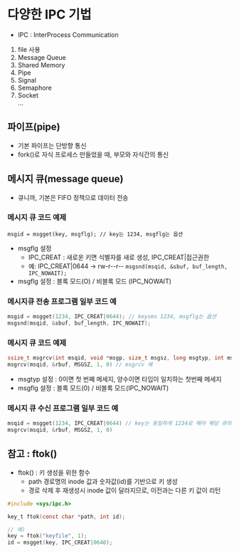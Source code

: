 # 다양한 IPC 기법
- IPC : InterProcess Communication
1. file 사용
2. Message Queue
3. Shared Memory
4. Pipe
5. Signal
6. Semaphore
7. Socket<br>
...

## 파이프(pipe)
- 기본 파이프는 단방향 통신
- fork()로 자식 프로세스 만들었을 때, 부모와 자식간의 통신

## 메시지 큐(message queue)
- 큐니까, 기본은 FIFO 정책으로 데이터 전송

### 메시지 큐 코드 예제
`msgid = msgget(key, msgflg); // key는 1234, msgflg는 옵션`
- msgflg 설정
    - IPC_CREAT : 새로운 키면 식별자를 새로 생성, IPC_CREAT|접근권한
    - 예: IPC_CREAT|0644 -> rw-r--r--
`msgsnd(msqid, &sbuf, buf_length, IPC_NOWAIT);`
- msgflg 설정 : 블록 모드(O) / 비블록 모드 (IPC_NOWAIT)

### 메시지큐 전송 프로그램 일부 코드 예
```C
msgid = msgget(1234, IPC_CREAT|0644); // keysms 1234, msgflg는 옵션
msgsnd(msqid, &sbuf, buf_length, IPC_NOWAIT);
```

### 메시지 큐 코드 예제
```C
ssize_t msgrcv(int msqid, void *msgp, size_t msgsz, long msgtyp, int msgflg);
msgrcv(msqid, &rbuf, MSGSZ, 1, 0) // msgrcv 예
```
- msgtyp 설정 : 0이면 첫 번째 메세지, 양수이면 타입이 일치하는 첫번째 메세지
- msgflg 설정 : 블록 모드(0) / 비블록 모드(IPC_NOWAIT)

### 메시지 큐 수신 프로그램 일부 코드 예
```C
msqid = msgget(1234, IPC_CREAT|0644) // key는 동일하게 1234로 해야 해당 큐의 msgid를 얻을 수 있다.
msgrcv(msqid, &rbuf, MSGSZ, 1, 0)
```

## 참고 : ftok()
- ftok() : 키 생성을 위한 함수
    - path 경로명의 inode 값과 숫자값(id)를 기반으로 키 생성
    - 경로 삭제 후 재생성시 inode 값이 달라지므로, 이전과는 다른 키 값이 리턴

```C
#include <sys/ipc.h>

key_t ftok(const char *path, int id);

// 예)
key = ftok("keyfile", 1);
id = msgget(key, IPC_CREAT|0640);
```